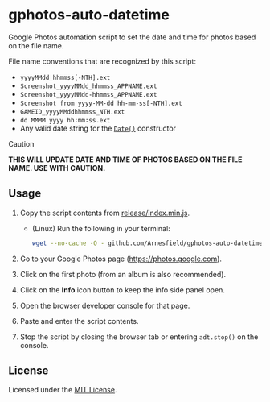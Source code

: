 # gphotos-auto-datetime

Google Photos automation script to set the date and time for photos based on the file name.

File name conventions that are recognized by this script:

- `yyyyMMdd_hhmmss[-NTH].ext`
- `Screenshot_yyyyMMdd_hhmmss_APPNAME.ext`
- `Screenshot_yyyyMMdd-hhmmss_APPNAME.ext`
- `Screenshot from yyyy-MM-dd hh-mm-ss[-NTH].ext`
- `GAMEID_yyyyMMddhhmmss_NTH.ext`
- `dd MMMM yyyy hh∶mm∶ss.ext`
- Any valid date string for the [`Date()`](https://developer.mozilla.org/en-US/docs/Web/JavaScript/Reference/Global_Objects/Date/Date) constructor

> [!CAUTION]
>
> **THIS WILL UPDATE DATE AND TIME OF PHOTOS BASED ON THE FILE NAME. USE WITH CAUTION.**

## Usage

1. Copy the script contents from [release/index.min.js](https://github.com/Arnesfield/gphotos-auto-datetime/raw/release/index.min.js).

   - (Linux) Run the following in your terminal:

     ```sh
     wget --no-cache -O - github.com/Arnesfield/gphotos-auto-datetime/raw/release/index.min.js | xclip -selection clipboard
     ```

2. Go to your Google Photos page (<https://photos.google.com>).

3. Click on the first photo (from an album is also recommended).

4. Click on the **Info** icon button to keep the info side panel open.

5. Open the browser developer console for that page.

6. Paste and enter the script contents.

7. Stop the script by closing the browser tab or entering `adt.stop()` on the console.

## License

Licensed under the [MIT License](LICENSE).
